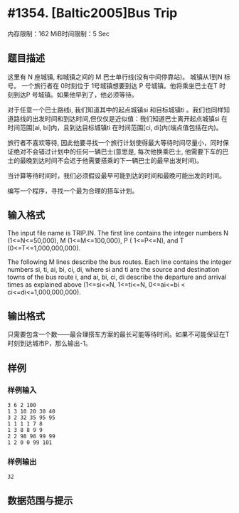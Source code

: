 # #1354. [Baltic2005]Bus Trip

内存限制：162 MiB时间限制：5 Sec

## 题目描述

这里有 N 座城镇, 和城镇之间的 M 巴士单行线(没有中间停靠站)。 城镇从1到N 标号。 一个旅行者在 0时刻位于 1号城镇想要到达 P 号城镇。他将乘坐巴士在T 时刻到达P 号城镇。如果他早到了，他必须等待。

对于任意一个巴士路线i, 我们知道其中的起点城镇si 和目标城镇ti 。我们也同样知道路线的出发时间和到达时间,但仅仅是近似值：我们知道巴士离开起点城镇si 在时间范围[ai, bi]内，且到达目标城镇ti 在时间范围[ci, di]内(端点值包括在内)。

旅行者不喜欢等待, 因此他要寻找一个旅行计划使得最大等待时间尽量小，同时保证绝对不会错过计划中的任何一辆巴士(意思是, 每次他换乘巴士, 他需要下车的巴士的最晚到达时间不会迟于他需要搭乘的下一辆巴士的最早出发时间)。

当计算等待时间时，我们必须假设最早可能到达的时间和最晚可能出发的时间。

编写一个程序，寻找一个最为合理的搭车计划。

## 输入格式

The input file name is TRIP.IN. The first line contains the integer numbers N (1<=N<=50,000), M (1<=M<=100,000), P ( 1<=P<=N), and T (0<=T<=1,000,000,000).

The following M lines describe the bus routes. Each line contains the integer numbers si, ti, ai, bi, ci, di, where si and ti are the source and destination towns of the bus route i, and ai, bi, ci, di describe the departure and arrival times as explained above (1<=si<=N, 1<=ti<=N, 0<=ai<=bi < ci<=di<=1,000,000,000).

## 输出格式

只需要包含一个数&mdash;&mdash;最合理搭车方案的最长可能等待时间。如果不可能保证在T 时刻到达城市P，那么输出-1。

## 样例

### 样例输入

    
    3 6 2 100
    1 3 10 20 30 40
    3 2 32 35 95 95
    1 1 1 1 7 8
    1 3 8 8 9 9
    2 2 98 98 99 99
    1 2 0 0 99 101
    
    

### 样例输出

    
    32
    

## 数据范围与提示
